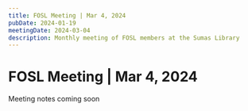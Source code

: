 ```yaml
---
title: FOSL Meeting | Mar 4, 2024
pubDate: 2024-01-19
meetingDate: 2024-03-04
description: Monthly meeting of FOSL members at the Sumas Library
---
```


# FOSL Meeting | Mar 4, 2024

Meeting notes coming soon
